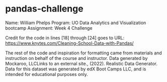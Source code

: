 # pandas-challenge
Name: William Phelps
Program: UO Data Analytics and Visualization bootcamp
Assignment: Week 4 Challenge

Credit for the code in lines [18] through [24] goes to URL: https://www.knytes.com/Cleaning-School-Data-with-Pandas/

The rest of the code and inspiration for formatting came from materials and instruction on behalf of the course and instructor. Data generated by Mockaroo, LLCLinks to an external site., (2022). Realistic Data Generator. Data for this dataset was generated by edX Boot Camps LLC, and is intended for educational purposes only.
